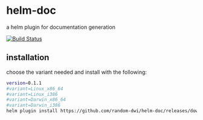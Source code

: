 # helm-doc
a helm plugin for documentation generation

[![Build Status](https://travis-ci.com/random-dwi/helm-doc.svg?branch=master)](https://travis-ci.com/random-dwi/helm-doc)

## installation

choose the variant needed and install with the following:

```bash
version=0.1.1
#variant=Linux_x86_64
#variant=Linux_i386
#variant=Darwin_x86_64
#variant=Darwin_i386
helm plugin install https://github.com/random-dwi/helm-doc/releases/download/${version}/helm-doc_${version}_${variant}.tar.gz
```